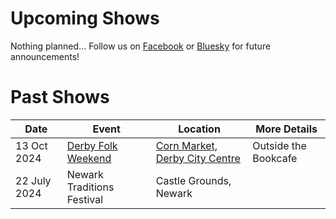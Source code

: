 
# Upcoming Shows
Nothing planned... Follow us on [Facebook](https://www.facebook.com/restlesssolesappalachian/) or [Bluesky](https://bsky.app/profile/restless-soles.bsky.social) for future announcements!


<!---Nothing planned...
| Date | Event | Location | More Details |
| --- | --- | --- | --- |
| | | | |
--->

# Past Shows

| Date | Event | Location | More Details |
| --- | --- | --- | --- |
| 13 Oct 2024 | [Derby Folk Weekend](https://www.derbyfolkfestival.co.uk/#:~:text=With%20seven%20fantastic%20concerts%20in%20The%20Old%20Bell%20Hotel,%20you) | [Corn Market, Derby City Centre](https://www.google.com/maps/place/The+Bookcaf%C3%A9/@52.9219246,-1.4770712,70m/data=!3m1!1e3!4m6!3m5!1s0x4879f116279207af:0x620c23b0f9e065d9!8m2!3d52.9219355!4d-1.4771707!16s%2Fg%2F1tm0spjn?entry=ttu&g_ep=EgoyMDI0MTAwMi4xIKXMDSoASAFQAw%3D%3D) | Outside the Bookcafe |
| 22 July 2024 | Newark Traditions Festival | Castle Grounds, Newark | |

<!---Nothing planned...

--->
